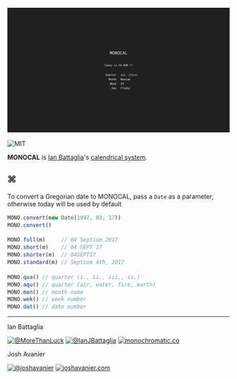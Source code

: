 [![Screenshot](img/screenshot.png)](https://joshavanier.github.io/monocal/)

![MIT](https://joshavanier.github.io/badges/svg/mit.svg)

**MONOCAL** is [Ian Battaglia](https://twitter.com/IanJBattaglia)'s [calendrical system](https://monochromatic.co/metachromatic/index/2017/1/16/monocal-1?rq=monocal).

## ⌘

To convert a Gregorian date to MONOCAL, pass a `Date` as a parameter, otherwise today will be used by default

```js
MONO.convert(new Date(1997, 03, 17))
MONO.convert()

MONO.full(m)     // 04 Septium 2017
MONO.short(m)    // 04 SEPT 17
MONO.shorter(m)  // 04SEPT17
MONO.standard(m) // Septium 4th, 2017

MONO.qua() // quarter (i., ii., iii., iv.)
MONO.aqu() // quarter (air, water, fire, earth)
MONO.mon() // month name
MONO.wek() // week number
MONO.dat() // date number
```

---

Ian Battaglia

[![@MoreThanLuck](https://joshavanier.github.io/badges/svg/github.svg)](https://github.com/MoreThanLuck) [![@IanJBattaglia](https://joshavanier.github.io/badges/svg/twitter.svg)](https://twitter.com/IanJBattaglia) [![monochromatic.co](https://joshavanier.github.io/badges/svg/website.svg)](https://monochromatic.co)

Josh Avanier

[![@joshavanier](https://joshavanier.github.io/badges/svg/twitter.svg)](https://twitter.com/joshavanier) [![joshavanier.com](https://joshavanier.github.io/badges/svg/website.svg)](https://joshavanier.com)
